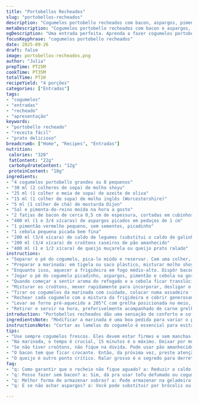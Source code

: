 ```yaml
---
title: "Portobellos Recheados"
slug: "portobellos-recheados"
description: "Cogumelos portobello recheados com bacon, aspargos, pimentão e queijo, marinados para intensificar sabor. Uma entrada versátil, que pode virar acompanhamento, mostrando textura cremosa e crocância delicada dos croûtons. Marinada com molho shoyu e toque de mostarda traz um fundo salgado e ligeira picância. Bacon deixa aroma irresistível; aspargos dão frescor. Queijo gratina criando crosta dourada, perfeito para servir quentinho, direto do forno. Substituições possíveis para quem não encontra algum ingrediente, ajustes simples para sabor adaptado sem perder a graça."
metaDescription: "Cogumelos portobello recheados com bacon e aspargos, uma entrada deliciosa e sofisticada que agrada a todos em qualquer ocasião"
ogDescription: "Uma entrada perfeita. Aprenda a fazer cogumelos portobello recheados com bacon e queijo, um prato que vai surpreender seus convidados"
focusKeyphrase: "cogumelos portobello recheados"
date: 2025-09-26
draft: false
image: portobellos-recheados.png
author: "Julia"
prepTime: PT25M
cookTime: PT35M
totalTime: PT1H
recipeYield: "4 porções"
categories: ["Entradas"]
tags:
- "cogumelos"
- "entradas"
- "recheado"
- "apresentação"
keywords:
- "portobello recheado"
- "receita fácil"
- "prato delicioso"
breadcrumb: ["Home", "Recipes", "Entradas"]
nutrition: 
 calories: "320"
 fatContent: "22g"
 carbohydrateContent: "12g"
 proteinContent: "18g"
ingredients:
- "4 cogumelos portobello grandes ou 8 pequenos"
- "30 ml (2 colheres de sopa) de molho shoyu"
- "25 ml (1 colher e meia de sopa) de azeite de oliva"
- "15 ml (1 colher de sopa) de molho inglês (Worcestershire)"
- "5 ml (1 colher de chá) de mostarda Dijon"
- "Sal e pimenta-do-reino moída na hora a gosto"
- "2 fatias de bacon de cerca 0,5 cm de espessura, cortadas em cubinhos"
- "400 ml (1 e 3/4 xícaras) de aspargos picados em pedaços de 1 cm"
- "1 pimentão vermelho pequeno, sem sementes, picadinho"
- "1 cebola pequena picada bem fina"
- "200 ml (3/4 xícara) de caldo de legumes (substitui o caldo de galinha para quem quer opção vegetal)"
- "200 ml (3/4 xícara) de croûtons caseiros de pão amanhecido"
- "400 ml (1 e 1/2 xícara) de queijo muçarela ou queijo prato ralado"
instructions:
- "Separar o pé do cogumelo, pica-lo miúdo e reservar. Com uma colher, puxar cuidadosamente todas as lamelas pretas do cogumelo — elas dão amargor e não combinam com o recheio; descartá-las."
- "Preparar a marinada: em tigela ou saco plástico, misturar molho shoyo, azeite, molho inglês, mostarda, sal e pimenta; adicionar os cogumelos inteiros e mexer, cobrindo bem. Deixar descansando uns 15 minutos pra pegar sabor — mas não mais que isso pra não amolecer demais."
- "Enquanto isso, aquecer a frigideira em fogo médio-alto. Dispôr bacon em cubinhos e deixar dourar, soltando a gordura lentamente — essa gordura vai dar sabor por trás, não desperdiçar."
- "Jogar o pé do cogumelo picadinho, aspargos, pimentão e cebola na gordura do bacon. Refogar rápido, só até as verduras ficarem pouco cozidas mas ainda crocantes. Temperar com sal e bastante pimenta moída."
- "Quando começar a sentir aroma do refogado e a cebola ficar translúcida, jogar o caldo de legumes; aumentar fogo e deixar reduzir até quase secar, aquele momento que a frigideira fica limpa no fundo, sem líquido escorrendo fácil. É sinal que concentração de sabor chegou."
- "Misturar os croûtons, mexer rapidamente para incorporar, desligar o fogo. A textura tem que ser úmida, mas não encharcada, croûtons devem absorver e manter leve crocância."
- "Tirar os cogumelos da marinada com cuidado, colocar numa assadeira forrada com papel manteiga. Salpicar sal e pimenta por cima, pois marinada às vezes é meio salgada mas sem acabamento."
- "Rechear cada cogumelo com a mistura da frigideira e cobrir generosamente com queijo ralado."
- "Levar ao forno pré-aquecido a 205°C com grelha posicionada no meio, colocar a assadeira e deixar de 18 a 23 minutos. Observar o queijo, que vai derreter e começar a dourar — quando formar uma casquinha crocante e borbulhante, está no ponto."
- "Retirar e servir na hora, preferivelmente acompanhado de carne grelhada ou mesmo uma salada verde com vinagrete cítrico pra cortar o sabor mais intenso."
introduction: "Portobellos recheados dão uma sensação de conforto e sofisticação ao mesmo tempo. Em casa, sempre quis quebrar o tabu do cogumelo como entrada sem graça. Experimentar diferentes recheios e entender o que cada ingrediente traz faz toda a diferença. O segredo está no equilíbrio entre o umami do bacon, a textura dos croûtons que não podem desmanchar, o frescor do aspargo — que quando passado demais perde a crocância que dá vida ao prato — e o toque picante da mostarda na marinada. A técnica da marinada rápida evita que os cogumelos fiquem aguados demais ou secos."
ingredientsNote: "Modificar a marinada é uma boa pedida para variar o prato: trocar molho inglês por vinagre balsâmico traz acidez diferente. A ideia dos croûtons é garantir crocância, mas se não tiver pode substituir por pão torrado picado, pouca farinha panko ou até castanhas picadas misturadas na preparação do recheio — dá um toque artesanal e ainda mais textura. O queijo sugere-se algo que derreta bem, claro, mas que não se desmanche todo e forme uma camada que segura o recheio no cogumelo. Muçarela ou prato cumprem bem essa função no Brasil, mas já testei parmesão ralado grosso que dá toque rústico. Atenção à cebola — não pode queimar pois amarga rápido e estraga o sabor final. Preferir cebola roxa, que é mais doce, pode suavizar esse ponto."
instructionsNote: "Cortar as lamelas do cogumelo é essencial para evitar amargor, não pule essa etapa. A marinada não deve durar mais que 15 minutos para não deixar os cogumelos demais encharcados. Repare na redução do caldo, que é chave para criar textura e sabor concentrado no recheio. Se o caldo não reduzir o suficiente, o recheio ficará mole demais e pode despejar água na hora de assar. Acompanhar o forno é fundamental para o queijo, que queima rápido depois daquele ponto ideal. Se usar forno com ventilação, fique de olho porque o processo é acelerado. Servi uma vez com vinagrete de limão siciliano e salsinha para dar um contraste fresco, dica anotada para repetir na próxima vez. O segredo do bacon crocante, mas não duro, é refogar até quase translucidez da gordura e reservar rápido para não queimar. Recheie e asse logo pra manter a textura do bacon."
tips:
- "Use sempre cogumelos frescos. Eles devem estar firmes e sem manchas. Cogumelos murchos não vão dar a mesma textura do prato. Se não achar portobello, champignon pode quebrar o galho. Mas o sabor é bem diferente. Sempre prefira o fresquinho."
- "Na marinada, o tempo é crucial, 15 minutos é o máximo. Deixar por muito tempo vai deixar o cogumelo mole demais, vai perder a estrutura. E isso não é legal. Anota essa, é experiência própria. Uma marinada rápida mantém a textura e ainda realça o sabor."
- "Se não tiver croûtons, não fique na dúvida. Pode usar pão amanhecido picado ou até farofa. O importante é a crocância. Farinha panko também ajuda, mas deve ser na medida certa. Experiência mostra que crocantes fazem a diferença no prato."
- "O bacon tem que ficar crocante. Então, da próxima vez, preste atenção na hora de dourar. Não deve queimar, hein. Esse é o truque. Retire assim que começar a ficar com a gordura translúcida. Fácil de errar. Mas sacou? Cuidado pra não deixar muito tempo."
- "O queijo é outro ponto crítico. Ralar grosso é o segredo para derreter e não escorregar todo. Eu já usei parmesão, dá um toque diferente. Mas se não der certo, queijo prato ou muçarela são certezas na cozinha. Não tem erro."
faq:
- "q: Como garantir que o recheio não fique aguado? a: Reduzir o caldo na frigideira é essencial. Assim o sabor se concentra. Olhe pra textura e ajuste. Se tudo parecer molhado demais, diminua a quantidade de caldo usado no refogado."
- "q: Posso fazer sem bacon? a: Sim, dá pra usar tofu defumado ou cogumelos refogados. Assim, ainda traz um sabor especial. Mas o processo é bem diferente, e o resultado muda. Experimente e descubra seu preferido."
- "q: Melhor forma de armazenar sobras? a: Pode armazenar na geladeira por até 3 dias. Se precisar, congele. Assim, tem opção para outro dia. Mas cuidado. Reaqueça no forno pra manter a crocância."
- "q: E se não achar aspargos? a: Você pode substituir por brócolis ou até abobrinha. Mas lembre-se, esses têm tempo de cozimento diferente. O ideal é picar bem pequeno. Assim eles cozinham mais rápido e mantém a textura."

---
```


